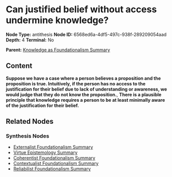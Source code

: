 # Can justified belief without access undermine knowledge?

**Node Type:** antithesis
**Node ID:** 6568ed6a-4df5-497c-938f-289209054aad
**Depth:** 4
**Terminal:** No

**Parent:** [Knowledge as Foundationalism Summary](knowledge-as-foundationalism-summary-synthesis-dc388349-74ae-48c0-9a7d-a4c8433d6924.md)

## Content

**Suppose we have a case where a person believes a proposition and the proposition is true. Intuitively, if the person has no access to the justification for their belief due to lack of understanding or awareness, we would judge that they do not know the proposition.**, **There is a plausible principle that knowledge requires a person to be at least minimally aware of the justification for their belief.**

## Related Nodes

### Synthesis Nodes

- [Externalist Foundationalism Summary](externalist-foundationalism-summary-synthesis-3912612b-45ca-4d84-9061-ca9524d508ee.md)
- [Virtue Epistemology Summary](virtue-epistemology-summary-synthesis-54e1a536-c694-461f-ab8d-bfcfec793848.md)
- [Coherentist Foundationalism Summary](coherentist-foundationalism-summary-synthesis-2d5224c2-538f-4350-b6a4-84c05f0c6ac6.md)
- [Contextualist Foundationalism Summary](contextualist-foundationalism-summary-synthesis-60751bd4-a1d0-4271-8047-c850bf04e95d.md)
- [Reliabilist Foundationalism Summary](reliabilist-foundationalism-summary-synthesis-2298c884-76cb-45c1-8a90-e4417dc465cd.md)
